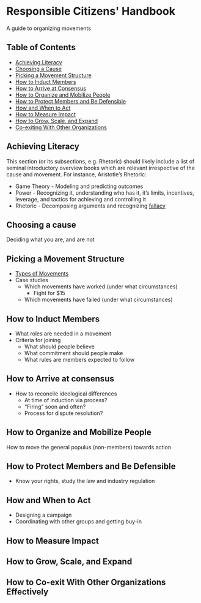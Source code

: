 # Responsible Citizens' Handbook

A guide to organizing movements

## Table of Contents

- [Achieving Literacy](#achieving-literacy)
- [Choosing a Cause](#choosing-a-cause)
- [Picking a Movement Structure](#picking-a-movement-structure)
- [How to Induct Members](#how-to-induct-members)
- [How to Arrive at Consensus](#how-to-arrive-at-consensus)
- [How to Organize and Mobilize People](#how-to-organize-and-mobilize-people)
- [How to Protect Members and Be Defensible](#how-to-protect-members-and-be-defensible)
- [How and When to Act](#how-and-when-to-act)
- [How to Measure Impact](#how-to-measure-impact)
- [How to Grow, Scale, and Expand](#how-to-grow-scale-and-exapand)
- [Co-exiting With Other Organizations](#co-exiting-with-other-organizations)


## Achieving Literacy

This section (or its subsections, e.g. Rhetoric) should likely include a list of seminal introductory overview books which are relevant irrespective of the cause and movement. For instance, Aristotle’s Rhetoric:

- Game Theory - Modeling and predicting outcomes
- Power - Recognizing it, understanding who has it, it’s limits, incentives, leverage, and tactics for achieving and controlling it
- Rhetoric - Decomposing arguments and recognizing [fallacy](https://en.wikipedia.org/wiki/List_of_fallacies)

## Choosing a cause

Deciding what you are, and are not

## Picking a Movement Structure

- [Types of Movements](https://en.wikipedia.org/wiki/Category:Political_movements)
- Case studies
  - Which movements have worked (under what circumstances)
    - Fight for $15
  - Which movements have failed (under what circumstances)

## How to Induct Members

- What roles are needed in a movement
- Criteria for joining
  - What should people believe
  - What commitment should people make
  - What rules are members expected to follow

## How to Arrive at consensus

- How to reconcile ideological differences
  - At time of induction via process?
  - “Firing” soon and often?
  - Process for dispute resolution?

## How to Organize and Mobilize People

How to move the general populus (non-members) towards action

## How to Protect Members and Be Defensible

- Know your rights, study the law and industry regulation

## How and When to Act

- Designing a campaign
- Coordinating with other groups and getting buy-in

## How to Measure Impact

## How to Grow, Scale, and Expand

## How to Co-exit With Other Organizations Effectively
